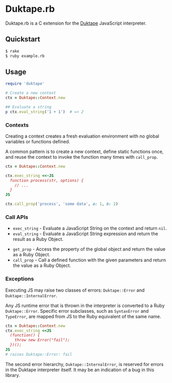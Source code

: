# Duktape.rb

Duktape.rb is a C extension for the [Duktape](http://duktape.org/) JavaScript
interpreter.

## Quickstart

```sh
$ rake
$ ruby example.rb
```

## Usage

```ruby
require 'duktape'

# Create a new context
ctx = Duktape::Context.new

## Evaluate a string
p ctx.eval_string('1 + 1')  # => 2
```

### Contexts

Creating a context creates a fresh evaluation environment with no global
variables or functions defined.

A common pattern is to create a new context, define static functions once, and
reuse the context to invoke the function many times with `call_prop`.

``` ruby
ctx = Duktape::Context.new

ctx.exec_string <<-JS
  function process(str, options) {
    // ...
  }
JS

ctx.call_prop('process', 'some data', a: 1, b: 2)
```

### Call APIs

* `exec_string` - Evaluate a JavaScript String on the context and return `nil`.
* `eval_string` - Evaluate a JavaScript String expression and return the result
                  as a Ruby Object.
- `get_prop`    - Access the property of the global object and return the value
                  as a Ruby Object.
- `call_prop`   - Call a defined function with the given parameters and return
                  the value as a Ruby Object.

### Exceptions

Executing JS may raise two classes of errors: `Duktape::Error` and
`Duktape::InternalError`.

Any JS runtime error that is thrown in the interpreter is converted to a Ruby
`Duktape::Error`. Specific error subclasses, such as `SyntaxError` and
`TypeError`, are mapped from JS to the Ruby equivalent of the same name.

``` ruby
ctx = Duktape::Context.new
ctx.exec_string <<JS
  (function() {
    throw new Error("fail");
  })();
JS
# raises Duktape::Error: fail
```

The second error hierarchy, `Duktape::InternalError`, is reserved for errors
in the Duktape interpreter itself. It may be an indication of a bug in this
library.
